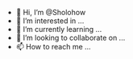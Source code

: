 - 👋 Hi, I’m @Sholohow
- 👀 I’m interested in ...
- 🌱 I’m currently learning ...
- 💞️ I’m looking to collaborate on ...
- 📫 How to reach me ...

<!---
Sholohow/Sholohow is a ✨ special ✨ repository because its `README.md` (this file) appears on your GitHub profile.
You can click the Preview link to take a look at your changes.
--->
